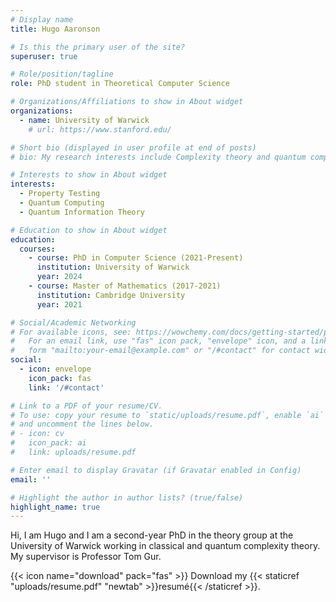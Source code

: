 ```yaml
---
# Display name
title: Hugo Aaronson

# Is this the primary user of the site?
superuser: true

# Role/position/tagline
role: PhD student in Theoretical Computer Science

# Organizations/Affiliations to show in About widget
organizations:
  - name: University of Warwick
    # url: https://www.stanford.edu/

# Short bio (displayed in user profile at end of posts)
# bio: My research interests include Complexity theory and quantum computing.

# Interests to show in About widget
interests:
  - Property Testing
  - Quantum Computing
  - Quantum Information Theory

# Education to show in About widget
education:
  courses:
    - course: PhD in Computer Science (2021-Present)
      institution: University of Warwick
      year: 2024
    - course: Master of Mathematics (2017-2021)
      institution: Cambridge University
      year: 2021

# Social/Academic Networking
# For available icons, see: https://wowchemy.com/docs/getting-started/page-builder/#icons
#   For an email link, use "fas" icon pack, "envelope" icon, and a link in the
#   form "mailto:your-email@example.com" or "/#contact" for contact widget.
social:
  - icon: envelope
    icon_pack: fas
    link: '/#contact'

# Link to a PDF of your resume/CV.
# To use: copy your resume to `static/uploads/resume.pdf`, enable `ai` icons in `params.toml`,
# and uncomment the lines below.
# - icon: cv
#   icon_pack: ai
#   link: uploads/resume.pdf

# Enter email to display Gravatar (if Gravatar enabled in Config)
email: ''

# Highlight the author in author lists? (true/false)
highlight_name: true
---
```


Hi, I am Hugo and I am a second-year PhD in the theory group at the University of Warwick working in classical and quantum complexity theory. My supervisor is Professor Tom Gur.

{{< icon name="download" pack="fas" >}} Download my {{< staticref "uploads/resume.pdf" "newtab" >}}resumé{{< /staticref >}}.
